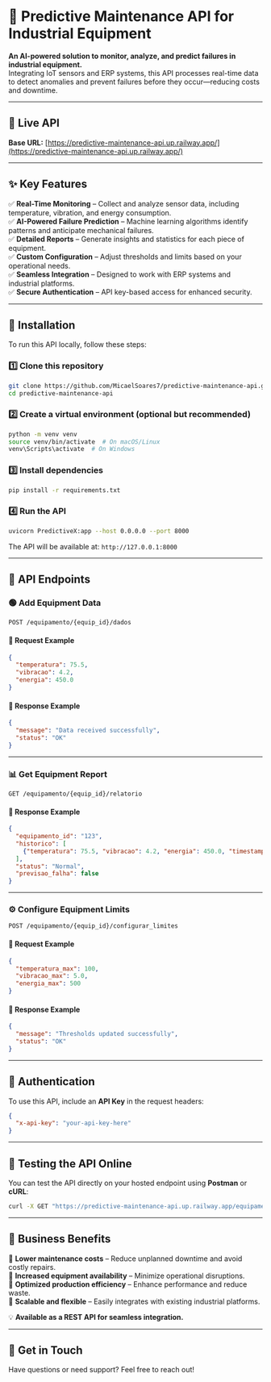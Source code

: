 # 🚀 Predictive Maintenance API for Industrial Equipment  

**An AI-powered solution to monitor, analyze, and predict failures in industrial equipment.**  
Integrating IoT sensors and ERP systems, this API processes real-time data to detect anomalies and prevent failures before they occur—reducing costs and downtime.  

---

## 🔗 Live API
**Base URL:** [https://predictive-maintenance-api.up.railway.app/](https://predictive-maintenance-api.up.railway.app/)

---

## ✨ Key Features  

✅ **Real-Time Monitoring** – Collect and analyze sensor data, including temperature, vibration, and energy consumption.  
✅ **AI-Powered Failure Prediction** – Machine learning algorithms identify patterns and anticipate mechanical failures.  
✅ **Detailed Reports** – Generate insights and statistics for each piece of equipment.  
✅ **Custom Configuration** – Adjust thresholds and limits based on your operational needs.  
✅ **Seamless Integration** – Designed to work with ERP systems and industrial platforms.  
✅ **Secure Authentication** – API key-based access for enhanced security.  

---

## 🔧 Installation  

To run this API locally, follow these steps:  

### 1️⃣ Clone this repository  

```bash
git clone https://github.com/MicaelSoares7/predictive-maintenance-api.git
cd predictive-maintenance-api
```

### 2️⃣ Create a virtual environment (optional but recommended)  

```bash
python -m venv venv
source venv/bin/activate  # On macOS/Linux
venv\Scripts\activate  # On Windows
```

### 3️⃣ Install dependencies  

```bash
pip install -r requirements.txt
```

### 4️⃣ Run the API  

```bash
uvicorn PredictiveX:app --host 0.0.0.0 --port 8000
```

The API will be available at: `http://127.0.0.1:8000`  

---

## 📌 API Endpoints  

### 🟢 Add Equipment Data  

```http
POST /equipamento/{equip_id}/dados
```

#### 🔹 Request Example  

```json
{
  "temperatura": 75.5,
  "vibracao": 4.2,
  "energia": 450.0
}
```

#### 🔹 Response Example  

```json
{
  "message": "Data received successfully",
  "status": "OK"
}
```

---

### 📊 Get Equipment Report  

```http
GET /equipamento/{equip_id}/relatorio
```

#### 🔹 Response Example  

```json
{
  "equipamento_id": "123",
  "historico": [
    {"temperatura": 75.5, "vibracao": 4.2, "energia": 450.0, "timestamp": "2025-02-19T12:00:00"}
  ],
  "status": "Normal",
  "previsao_falha": false
}
```

---

### ⚙️ Configure Equipment Limits  

```http
POST /equipamento/{equip_id}/configurar_limites
```

#### 🔹 Request Example  

```json
{
  "temperatura_max": 100,
  "vibracao_max": 5.0,
  "energia_max": 500
}
```

#### 🔹 Response Example  

```json
{
  "message": "Thresholds updated successfully",
  "status": "OK"
}
```

---

## 🔐 Authentication  

To use this API, include an **API Key** in the request headers:  

```json
{
  "x-api-key": "your-api-key-here"
}
```

---

## 📡 Testing the API Online  

You can test the API directly on your hosted endpoint using **Postman** or **cURL**:  

```bash
curl -X GET "https://predictive-maintenance-api.up.railway.app/equipamento/123/relatorio" -H "x-api-key: your-api-key-here"
```

---

## 🚀 Business Benefits  

🔹 **Lower maintenance costs** – Reduce unplanned downtime and avoid costly repairs.  
🔹 **Increased equipment availability** – Minimize operational disruptions.  
🔹 **Optimized production efficiency** – Enhance performance and reduce waste.  
🔹 **Scalable and flexible** – Easily integrates with existing industrial platforms.  

💡 **Available as a REST API for seamless integration.**  

---

## 📩 Get in Touch  

Have questions or need support? Feel free to reach out!  

